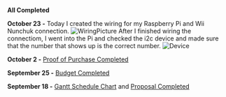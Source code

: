 **All Completed**

**October 23 -**
Today I created the wiring for my Raspberry Pi and Wii Nunchuk connection.
![WiringPicture](https://github.com/LeAndrew98/Wii-Nunchuk/blob/master/Documentation/Wiring.jpg)
After I finished wiring the connectiom, I went into the Pi and checked the i2c device and made sure that the number that shows up is the correct number.
![Device](https://github.com/LeAndrew98/Wii-Nunchuk/blob/master/Documentation/Device.JPG)


**October 2 -**
[Proof of Purchase Completed](https://github.com/LeAndrew98/Wii-Nunchuk/blob/master/Documentation/Proof%20of%20Payment.pdf)

**September 25 -** 
[Budget Completed](https://github.com/LeAndrew98/Wii-Nunchuk/blob/master/Documentation/CENG317%20Budget.pdf)

**September 18 -**
[Gantt Schedule Chart](https://github.com/LeAndrew98/Wii-Nunchuk/blob/master/Documentation/CENG317%20Schedule.pdf) and [Proposal Completed](https://github.com/LeAndrew98/Wii-Nunchuk/blob/master/Documentation/CENG317%20Proposal.pdf)
